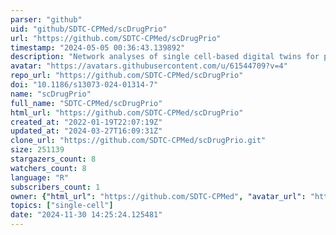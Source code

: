 ```yaml
---
parser: "github"
uid: "github/SDTC-CPMed/scDrugPrio"
url: "https://github.com/SDTC-CPMed/scDrugPrio"
timestamp: "2024-05-05 00:36:43.139892"
description: "Network analyses of single cell-based digital twins for personalized treatment of inflammatory disease"
avatar: "https://avatars.githubusercontent.com/u/61544709?v=4"
repo_url: "https://github.com/SDTC-CPMed/scDrugPrio"
doi: "10.1186/s13073-024-01314-7"
name: "scDrugPrio"
full_name: "SDTC-CPMed/scDrugPrio"
html_url: "https://github.com/SDTC-CPMed/scDrugPrio"
created_at: "2022-01-19T22:07:19Z"
updated_at: "2024-03-27T16:09:31Z"
clone_url: "https://github.com/SDTC-CPMed/scDrugPrio.git"
size: 251139
stargazers_count: 8
watchers_count: 8
language: "R"
subscribers_count: 1
owner: {"html_url": "https://github.com/SDTC-CPMed", "avatar_url": "https://avatars.githubusercontent.com/u/61544709?v=4", "login": "SDTC-CPMed", "type": "Organization"}
topics: ["single-cell"]
date: "2024-11-30 14:25:24.125481"
---
```

